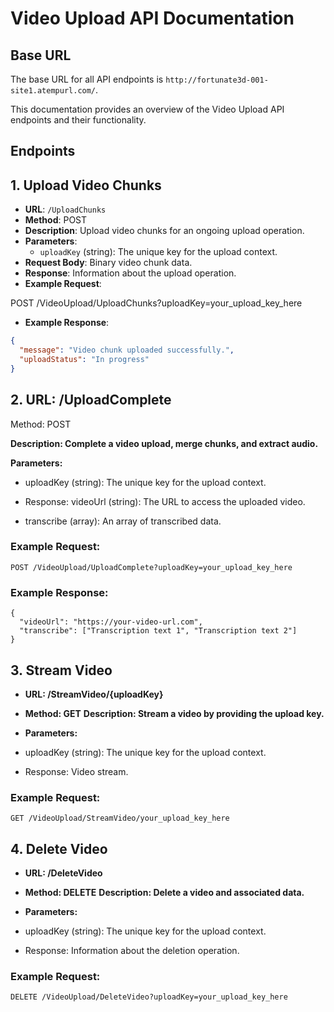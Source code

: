 # Video Upload API Documentation

## Base URL

The base URL for all API endpoints is `http://fortunate3d-001-site1.atempurl.com/`.

This documentation provides an overview of the Video Upload API endpoints and their functionality.

## Endpoints

## 1. Upload Video Chunks

- **URL**: `/UploadChunks`
- **Method**: POST
- **Description**: Upload video chunks for an ongoing upload operation.
- **Parameters**:
  - `uploadKey` (string): The unique key for the upload context.
- **Request Body**: Binary video chunk data.
- **Response**: Information about the upload operation.
- **Example Request**:

POST /VideoUpload/UploadChunks?uploadKey=your_upload_key_here

- **Example Response**:

```json
{
  "message": "Video chunk uploaded successfully.",
  "uploadStatus": "In progress"
}
```

## 2. URL: /UploadComplete

Method: POST

**Description: Complete a video upload, merge chunks, and extract audio.**

**Parameters:**

- uploadKey (string): The unique key for the upload context.

- Response:
  videoUrl (string): The URL to access the uploaded video.

- transcribe (array): An array of transcribed data.

### Example Request:

```
POST /VideoUpload/UploadComplete?uploadKey=your_upload_key_here
```

### Example Response:

```
{
  "videoUrl": "https://your-video-url.com",
  "transcribe": ["Transcription text 1", "Transcription text 2"]
}

```

## 3. Stream Video

- **URL: /StreamVideo/{uploadKey}**

- **Method: GET**
  **Description: Stream a video by providing the upload key.**

- **Parameters:**

- uploadKey (string): The unique key for the upload context.

- Response: Video stream.

### Example Request:

```
GET /VideoUpload/StreamVideo/your_upload_key_here

```

## 4. Delete Video

- **URL: /DeleteVideo**

- **Method: DELETE**
**Description: Delete a video and associated data.**

- **Parameters:**

- uploadKey (string): The unique key for the upload context.
- Response: Information about the deletion operation.


### Example Request:

```
DELETE /VideoUpload/DeleteVideo?uploadKey=your_upload_key_here

```
